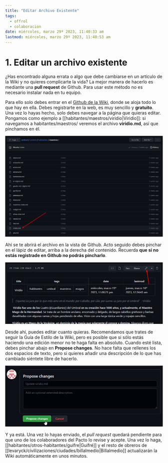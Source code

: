 ```yaml
---
title: "Editar Archivo Existente"
tags:
  - offrol
  - colaboracion
date: miércoles, marzo 29º 2023, 11:40:33 am
lastmod: miércoles, marzo 29º 2023, 11:40:53 am
---
```


# 1. Editar un archivo existente

¿Has encontrado alguna errata o algo que debe cambiarse en un artículo de la Wiki y no quieres complicarte la vida? La mejor manera de hacerlo es mediante una **pull request** de Github. Para usar este método no es necesario instalar nada en tu equipo.

Para ello solo debes entrar en el [Github de la Wiki](https://github.com/Musrha/umbral/tree/hugo/content), donde se aloja todo lo que hay en ella. Debes registrarte en la web, es muy sencillo y **gratuito**. Una vez lo hayas hecho, solo debes navegar a la página que quieras editar. Pongamos como ejemplo a [[habitantes/maestros/viridio|Viridio]]: si navegamos a habitantes/maestros/ veremos el archivo **viridio.md**, así que pinchamos en él.

![](images/tutorial1.jpg)

Ahí se te abrirá el archivo en la vista de Github. Acto seguido debes pinchar en el lápiz de editar, arriba a la derecha del contenido. Recuerda **que si no estás registrade en Github no podrás pincharlo**.

![](images/tutorial2.jpg)

Desde ahí, puedes editar cuanto quieras. Recomendamos que trates de seguir la Guía de Estilo de la Wiki, pero es posible que si sólo estás haciendo una edición menor no te haga falta en absoluto. Cuando esté lista, debes pinchar abajo en **Propose changes**. No hace falta que rellenes los dos espacios de texto, pero si quieres añadir una descripción de lo que has cambiado siéntete libre de hacerlo.

![](images/tutorial3.jpg)

Y ya está. Una vez lo hayas enviado, el *pull request* quedará pendiente para que uno de los colaboradores del Pacto lo revise y acepte. Una vez lo haga, [[habitantes/otros-habitantes/guifre|Guifré]] y el resto de obreros de [[levaryck/civilizaciones/ciudades/billalmedio|Billalmedio]] actualizarán la Wiki automáticamente en unos minutos.